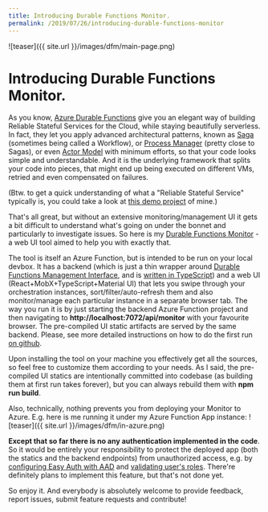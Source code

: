 ```yaml
---
title: Introducing Durable Functions Monitor.
permalink: /2019/07/26/introducing-durable-functions-monitor
---
```

![teaser]({{ site.url }}/images/dfm/main-page.png)
# Introducing Durable Functions Monitor.

As you know, [Azure Durable Functions](https://docs.microsoft.com/en-us/azure/azure-functions/durable/durable-functions-overview) give you an elegant way of building Reliable Stateful Services for the Cloud, while staying beautifully serverless. In fact, they let you apply advanced architectural patterns, known as [Saga](https://microservices.io/patterns/data/saga.html) (sometimes being called a Workflow), or [Process Manager](https://docs.microsoft.com/en-us/previous-versions/msp-n-p/jj591569(v=pandp.10)) (pretty close to Sagas), or even [Actor Model](https://doc.akka.io/docs/akka/current/guide/actors-intro.html) with minimum efforts, so that your code looks simple and understandable. And it is the underlying framework that splits your code into pieces, that might end up being executed on different VMs, retried and even compensated on failures. 

(Btw. to get a quick understanding of what a "Reliable Stateful Service" typically is, you could take a look at [this demo project](https://github.com/scale-tone/LetsGoOutDemo) of mine.)

That's all great, but without an extensive monitoring/management UI it gets a bit difficult to understand what's going on under the bonnet and particularly to investigate issues. So here is my [Durable Functions Monitor](https://github.com/scale-tone/DurableFunctionsMonitor) - a web UI tool aimed to help you with exactly that.

The tool is itself an Azure Function, but is intended to be run on your local devbox. It has a backend (which is just a thin wrapper around [Durable Functions Management Interface](https://docs.microsoft.com/en-us/azure/azure-functions/durable/durable-functions-instance-management), and is [written in TypeScript](https://azure.microsoft.com/en-us/blog/improving-the-typescript-support-in-azure-functions/)) and a web UI (React+MobX+TypeScript+Material UI) that lets you swipe through your orchestration instances, sort/filter/auto-refresh them and also monitor/manage each particular instance in a separate browser tab. The way you run it is by just starting the backend Azure Function project and then navigating to **http://localhost:7072/api/monitor** with your favourite browser. The pre-compiled UI static artifacts are served by the same backend. Please, see more detailed instructions on how to do the first run [on github](https://github.com/scale-tone/DurableFunctionsMonitor).

Upon installing the tool on your machine you effectively get all the sources, so feel free to customize them according to your needs. As I said, the pre-compiled UI statics are intentionally committed into codebase (as building them at first run takes forever), but you can always rebuild them with **npm run build**.

Also, technically, nothing prevents you from deploying your Monitor to Azure. E.g. here is me running it under my Azure Function App instance: 
![teaser]({{ site.url }}/images/dfm/in-azure.png)

**Except that so far there is no any authentication implemented in the code**. So it would be entirely your responsibility to protect the deployed app (both the statics and the backend endpoints) from unauthorized access, e.g. by [configuring Easy Auth with AAD](https://docs.microsoft.com/en-us/azure/app-service/overview-authentication-authorization) and [validating user's roles](https://docs.microsoft.com/en-us/azure/architecture/multitenant-identity/app-roles). There're definitely plans to implement this feature, but that's not done yet.

So enjoy it. And everybody is absolutely welcome to provide feedback, report issues, submit feature requests and contribute!